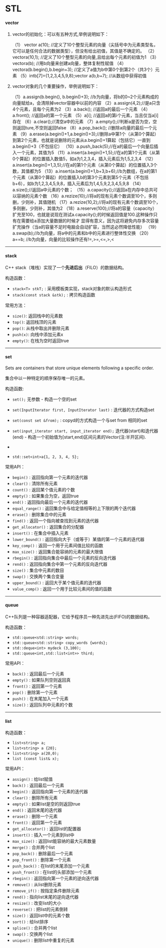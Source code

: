 # STL

#### vector

1. vector的初始化：可以有五种方式,举例说明如下：

   （1） vector<int> a(10); //定义了10个整型元素的向量（尖括号中为元素类型名，它可以是任何合法的数据类型），但没有给出初值，其值是不确定的。
   （2）vector<int>a(10,1); //定义了10个整型元素的向量,且给出每个元素的初值为1
   （3）vector<int>a(b); //用b向量来创建a向量，整体复制性赋值
   （4）vector<int>a(b.begin(),b.begin+3); //定义了a值为b中第0个到第2个（共3个）元素
   （5）intb[7]={1,2,3,4,5,9,8};vector<int> a(b,b+7); //从数组中获得初值

2. vector对象的几个重要操作，举例说明如下：

   （1）a.assign(b.begin(), b.begin()+3); //b为向量，将b的0~2个元素构成的向量赋给a，会清除掉vector容器中以前的内容
   （2）a.assign(4,2);//是a只含4个元素，且每个元素为2
   （3）a.back(); //返回a的最后一个元素
   （4）a.front(); //返回a的第一个元素
   （5）a[i]; //返回a的第i个元素，当且仅当a[i]存在
   （6）a.clear();//清空a中的元素
   （7）a.empty();//判断a是否为空，空则返回ture,不空则返回false
   （8）a.pop_back(); //删除a向量的最后一个元素
   （9）a.erase(a.begin()+1,a.begin()+3);//删除a中第1个（从第0个算起）到第2个元素，也就是说删除的元素从a.begin()+1算起（包括它）一直到a.begin()+3（不包括它）
   （10）a.push_back(5);//在a的最后一个向量后插入一个元素，其值为5
   （11）a.insert(a.begin()+1,5);//在a的第1个元素（从第0个算起）的位置插入数值5，如a为1,2,3,4，插入元素后为1,5,2,3,4
   （12）a.insert(a.begin()+1,3,5);//在a的第1个元素（从第0个算起）的位置插入3个数，其值都为5
   （13）a.insert(a.begin()+1,b+3,b+6);//b为数组，在a的第1个元素（从第0个算起）的位置插入b的第3个元素到第5个元素（不包括b+6），如b为1,2,3,4,5,9,8，插入元素后为1,4,5,9,2,3,4,5,9,8
   （14）a.size();//返回a中元素的个数；
   （15）a.capacity();//返回a在内存中总共可以容纳的元素个数
   （16）a.rezize(10);//将a的现有元素个数调至10个，多则删，少则补，其值随机
   （17）a.rezize(10,2);//将a的现有元素个数调至10个，多则删，少则补，其值为2
   （18）a.reserve(100);//将a的容量（capacity）扩充至100，也就是说现在测试a.capacity();的时候返回值是100.这种操作只有在需要给a添加大量数据的时候才 显得有意义，因为这将避免内存多次容量扩充操作（当a的容量不足时电脑会自动扩容，当然这必然降低性能） 
   （19）a.swap(b);//b为向量，将a中的元素和b中的元素进行整体性交换
   （20）a==b; //b为向量，向量的比较操作还有!=,>=,<=,>,<

---

#### stack

C++ stack（堆栈）实现了一个**先进后出**（FILO）的数据结构。

构造函数：

- `stack<T> stkT;` : 采用模板类实现，stack对象的默认构造形式
- `stack(const stack &stk);` : 拷贝构造函数

常用方法：

- `size()`: 返回栈中的元素数
- `top()`: 返回栈顶的元素
- `pop()`: 从栈中取出并删除元素
- `push(x)`: 向栈中添加元素x
- `empty()`: 在栈为空时返回true

---

#### set

Sets are containers that store unique elements following a specific order.

集合中以一种特定的顺序保存唯一的元素。

构造函数:

- `set();` 无参数 - 构造一个空的set
- `set(InputIterator first, InputIterator last)` : 迭代器的方式构造set
- `set(const set &from);` : copyd的方式构造一个与set from 相同的set
- `set(input_iterator start, input_iterator end);` 迭代器(start)和迭代器(end) - 构造一个初始值为[start,end)区间元素的Vector(注:半开区间).
- 

- `std::set<int>a{1, 2, 3, 4, 5};`

常用API：

- `begin()` : 返回指向第一个元素的迭代器
- `clear()` : 清除所有元素
- `count()` : 返回某个值元素的个数
- `empty()` : 如果集合为空，返回true
- `end()` : 返回指向最后一个元素的迭代器
- `equal_range()` : 返回集合中与给定值相等的上下限的两个迭代器
- `erase()` : 删除集合中的元素
- `find()` : 返回一个指向被查找到元素的迭代器
- `get_allocator()` : 返回集合的分配器
- `insert()` : 在集合中插入元素
- `lower_bound()` : 返回指向大于（或等于）某值的第一个元素的迭代器
- `key_comp()` : 返回一个用于元素间值比较的函数
- `max_size()` : 返回集合能容纳的元素的最大限值
- `rbegin()` : 返回指向集合中最后一个元素的反向迭代器
- `rend()` : 返回指向集合中第一个元素的反向迭代器
- `size()` : 集合中元素的数目
- `swap()` : 交换两个集合变量
- `upper_bound()` : 返回大于某个值元素的迭代器
- `value_comp()` : 返回一个用于比较元素间的值的函数

---

#### queue

C++队列是一种容器适配器，它给予程序员一种先进先出(FIFO)的数据结构。

构造函数：

- `std::queue<std::string> words;`
- `std::queue<std::string> copy_words {words};`
- `std::deque<int> mydeck (3,100);`
- `std::queue<int,std::list<int>> third;`

常用API：

- `back()` : 返回最后一个元素
- `empty()` : 如果队列空则返回真
- `front()` : 返回第一个元素
- `pop()` : 删除第一个元素
- `push()` : 在末尾加入一个元素
- `size()` : 返回队列中元素的个数

---

#### list

构造函数：

- `list<string> a;`
- `list<string> a {20};`
- `list<string> a(20,0);`
- `list (const list& x);`

常用API：

- `assign()` : 给list赋值
- `back()` : 返回最后一个元素
- `begin()` : 返回指向第一个元素的迭代器
- `clear()` : 删除所有元素
- `empty()` : 如果list是空的则返回true
- `end()` : 返回末尾的迭代器
- `erase()` : 删除一个元素
- `front()` : 返回第一个元素
- `get_allocator()` : 返回list的配置器
- `insert()` : 插入一个元素到list中
- `max_size()` : 返回list能容纳的最大元素数量
- `merge()` : 合并两个list
- `pop_back()` : 删除最后一个元素
- `pop_front()` : 删除第一个元素
- `push_back()` : 在list的末尾添加一个元素
- `push_front()` : 在list的头部添加一个元素
- `rbegin()` : 返回指向第一个元素的逆向迭代器
- `remove()` : 从list删除元素
- `remove_if()` : 按指定条件删除元素
- `rend()` : 指向list末尾的逆向迭代器
- `resize()` : 改变list的大小
- `reverse()` : 把list的元素倒转
- `size()` : 返回list中的元素个数
- `sort()` : 给list排序
- `splice()` : 合并两个list
- `swap()` : 交换两个list
- `unique()` : 删除list中重复的元素